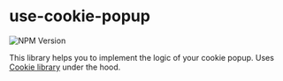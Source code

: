 # use-cookie-popup
![NPM Version](https://img.shields.io/npm/v/:packageName)

This library helps you to implement the logic of your cookie popup. Uses [Cookie library](https://www.npmjs.com/package/cookie) under the hood.
